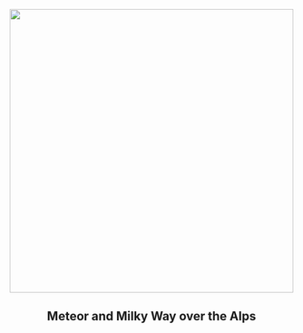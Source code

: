 
<p align="center"><img src="https://apod.nasa.gov/apod/image/2307/MeteorMountain_Roemmelt_960.jpg" width="500" height="500"></p>
<h2 align="center"> Meteor and Milky Way over the Alps </h2>
